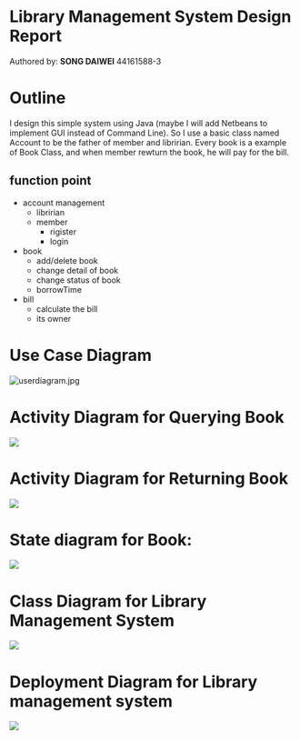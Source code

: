 # Library Management System Design Report
Authored by: **SONG DAIWEI**  44161588-3
# Outline
I design this simple system using Java (maybe I will add Netbeans to implement GUI instead of Command Line). So I use a basic class named Account to be the father of member and libririan. Every book is a example of Book Class, and when member rewturn the book, he will pay for the bill.
## function point
- account management
    - libririan
    - member
        - rigister
        - login
- book
    - add/delete book
    - change detail of book
    - change status of book
    - borrowTime
- bill
    - calculate the bill
    - its owner

# Use Case Diagram
![userdiagram.jpg](userdiagram.jpg)

# Activity Diagram for Querying Book

![](act1diagram.jpg)

# Activity Diagram for Returning Book

![](act2diagram.jpg)

# State diagram for Book:

![](statediagram.jpg)

# Class Diagram for Library Management System
![](classdiagram.jpg)

# Deployment Diagram for Library management system
![](deploymentdiagram.jpg)
